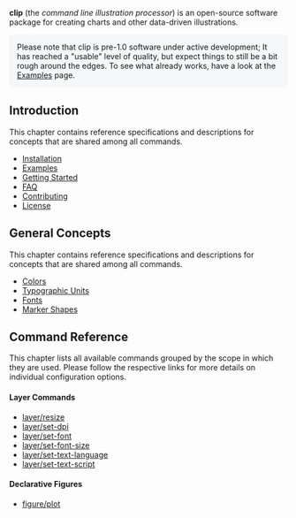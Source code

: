 <b>clip</b> (the <i>command line illustration processor</i>) is an open-source software
package for creating charts and other data-driven illustrations.

<p style="background: #f5f7f9; padding: 1em;">
  Please note that clip is pre-1.0 software under active development;
  It has reached a "usable" level of quality, but expect things to still
  be a bit rough around the edges. To see what already
  works, have a look at the <a href="/examples">Examples</a> page.
</p>

## Introduction
This chapter contains reference specifications and descriptions for concepts
that are shared among all commands.

<ul>
  <li><a href="/installation">Installation</a></li>
  <li><a href="/examples">Examples</a></li>
  <li><a href="/getting-started">Getting Started</a></li>
  <li><a href="/faq">FAQ</a></li>
  <li><a href="/contributing">Contributing</a></li>
  <li><a href="/license">License</a></li>
</ul>


## General Concepts

This chapter contains reference specifications and descriptions for concepts
that are shared among all commands.

<ul>
  <li><a href="/colors">Colors</a></li>
  <li><a href="/typographic">Typographic Units</a></li>
  <li><a href="/fonts">Fonts</a></li>
  <li><a href="/marker-shapes">Marker Shapes</a></li>
</ul>


## Command Reference

This chapter lists all available commands grouped by the scope in which they are
used. Please follow the respective links for more details on individual configuration
options.


#### Layer Commands

<ul>
  <li><a href="/layer/resize">layer/resize</a></li>
  <li><a href="/layer/set-dpi">layer/set-dpi</a></li>
  <li><a href="/layer/set-font">layer/set-font</a></li>
  <li><a href="/layer/set-font-size">layer/set-font-size</a></li>
  <li><a href="/layer/set-text-language">layer/set-text-language</a></li>
  <li><a href="/layer/set-text-script">layer/set-text-script</a></li>
</ul>


#### Declarative Figures

<ul>
  <li><a href="/plot">figure/plot</code></a></li>
</ul>
